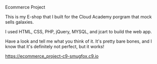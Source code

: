 Ecommerce Project


This is my E-shop that I built for the Cloud Academy porgram that mock sells galaxies.  

I used HTML, CSS, PHP, jQuery, MYSQL, and jcart to build the web app.  

Have a look and tell me what you think of it.  It's pretty bare bones, and I know that it's definitely not perfect, but 
it works!

https://ecommerce_project-c9-smugfox.c9.io

